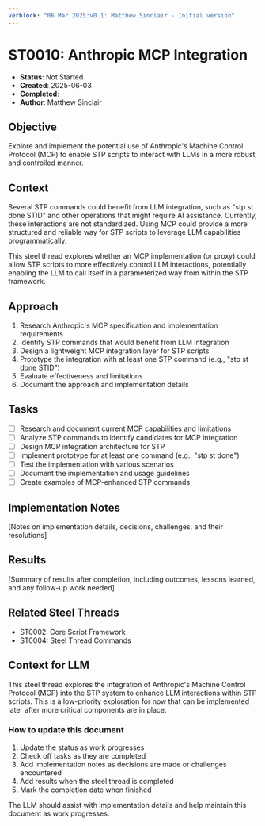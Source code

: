 ```yaml
---
verblock: "06 Mar 2025:v0.1: Matthew Sinclair - Initial version"
---
```

# ST0010: Anthropic MCP Integration

- **Status**: Not Started
- **Created**: 2025-06-03
- **Completed**: 
- **Author**: Matthew Sinclair

## Objective

Explore and implement the potential use of Anthropic's Machine Control Protocol (MCP) to enable STP scripts to interact with LLMs in a more robust and controlled manner.

## Context

Several STP commands could benefit from LLM integration, such as "stp st done STID" and other operations that might require AI assistance. Currently, these interactions are not standardized. Using MCP could provide a more structured and reliable way for STP scripts to leverage LLM capabilities programmatically.

This steel thread explores whether an MCP implementation (or proxy) could allow STP scripts to more effectively control LLM interactions, potentially enabling the LLM to call itself in a parameterized way from within the STP framework.

## Approach

1. Research Anthropic's MCP specification and implementation requirements
2. Identify STP commands that would benefit from LLM integration
3. Design a lightweight MCP integration layer for STP scripts
4. Prototype the integration with at least one STP command (e.g., "stp st done STID")
5. Evaluate effectiveness and limitations
6. Document the approach and implementation details

## Tasks

- [ ] Research and document current MCP capabilities and limitations
- [ ] Analyze STP commands to identify candidates for MCP integration
- [ ] Design MCP integration architecture for STP
- [ ] Implement prototype for at least one command (e.g., "stp st done")
- [ ] Test the implementation with various scenarios
- [ ] Document the implementation and usage guidelines
- [ ] Create examples of MCP-enhanced STP commands

## Implementation Notes

[Notes on implementation details, decisions, challenges, and their resolutions]

## Results

[Summary of results after completion, including outcomes, lessons learned, and any follow-up work needed]

## Related Steel Threads

- ST0002: Core Script Framework
- ST0004: Steel Thread Commands

## Context for LLM

This steel thread explores the integration of Anthropic's Machine Control Protocol (MCP) into the STP system to enhance LLM interactions within STP scripts. This is a low-priority exploration for now that can be implemented later after more critical components are in place.

### How to update this document

1. Update the status as work progresses
2. Check off tasks as they are completed
3. Add implementation notes as decisions are made or challenges encountered
4. Add results when the steel thread is completed
5. Mark the completion date when finished

The LLM should assist with implementation details and help maintain this document as work progresses.